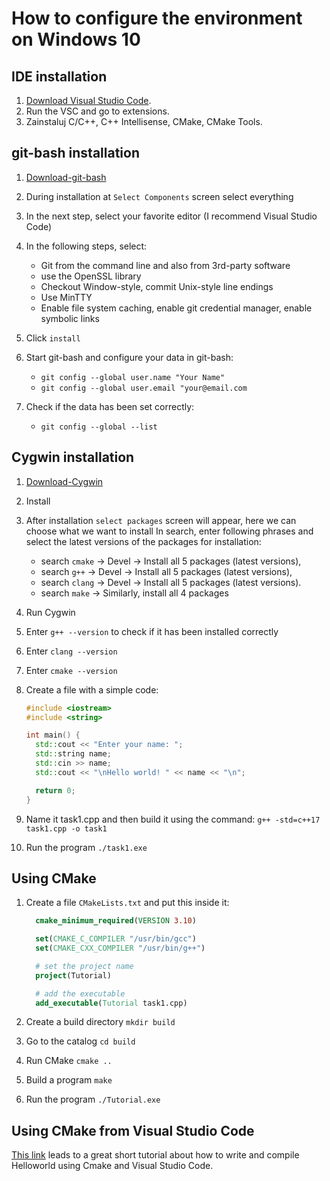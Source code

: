 # How to configure the environment on Windows 10

## IDE installation

1. [Download Visual Studio Code](https://code.visualstudio.com/download).
2. Run the VSC and go to extensions.
3. Zainstaluj C/C++, C++ Intellisense, CMake, CMake Tools.

## git-bash installation

1. [Download-git-bash](https://git-for-windows.github.io/)
2. During installation at `Select Components` screen select everything
3. In the next step, select your favorite editor (I recommend Visual Studio Code)
4. In the following steps, select:
    * Git from the command line and also from 3rd-party software
    * use the OpenSSL library
    * Checkout Window-style, commit Unix-style line endings
    * Use MinTTY
    * Enable file system caching, enable git credential manager, enable symbolic links
5. Click `install`
6. Start git-bash and configure your data in git-bash:
    * `git config --global user.name "Your Name"`
    * `git config --global user.email "your@email.com`
7. Check if the data has been set correctly:

    * `git config --global --list`

## Cygwin installation

1. [Download-Cygwin](https://cygwin.com/install.html)
2. Install
3. After installation `select packages` screen will appear, here we can choose what we want to install
    In search, enter following phrases and select the latest versions of the packages for installation:
    * search `cmake` -> Devel -> Install all 5 packages (latest versions),
    * search `g++` -> Devel -> Install all 5 packages (latest versions),
    * search `clang` -> Devel -> Install all 5 packages (latest versions).
    * search `make` -> Similarly, install all 4 packages
4. Run Cygwin
5. Enter `g++ --version` to check if it has been installed correctly
6. Enter `clang --version`
7. Enter `cmake --version`
8. Create a file with a simple code:

    ```cpp
    #include <iostream>
    #include <string>

    int main() {
      std::cout << "Enter your name: ";
      std::string name;
      std::cin >> name;
      std::cout << "\nHello world! " << name << "\n";

      return 0;
    }
    ```

9. Name it task1.cpp and then build it using the command:
    `g++ -std=c++17 task1.cpp -o task1`
10. Run the program `./task1.exe`

## Using CMake

1. Create a file `CMakeLists.txt` and put this inside it:

    ```cmake
      cmake_minimum_required(VERSION 3.10)

      set(CMAKE_C_COMPILER "/usr/bin/gcc")
      set(CMAKE_CXX_COMPILER "/usr/bin/g++")

      # set the project name
      project(Tutorial)

      # add the executable
      add_executable(Tutorial task1.cpp)
    ```

2. Create a build directory `mkdir build`
3. Go to the catalog `cd build`
4. Run CMake `cmake ..`
5. Build a program `make`
6. Run the program `./Tutorial.exe`

## Using CMake from Visual Studio Code

[This link](https://www.youtube.com/watch?v=v1ypejhdje) leads to a great short tutorial about how to write and compile Helloworld using Cmake and Visual Studio Code.
